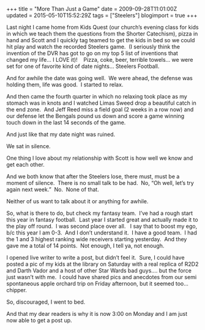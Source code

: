 +++
title = "More Than Just a Game"
date = 2009-09-28T11:01:00Z
updated = 2015-05-10T15:52:29Z
tags = ["Steelers"]
blogimport = true 
+++

Last night I came home from Kids Quest (our church’s evening class for kids in which we teach them the questions from the Shorter Catechism), pizza in hand and Scott and I quickly tag teamed to get the kids in bed so we could hit play and watch the recorded Steelers game.&#160; (I seriously think the invention of the DVR has got to go on my top 5 list of inventions that changed my life… I LOVE it)!&#160;&#160;&#160; Pizza, coke, beer, terrible towels… we were set for one of favorite kind of date nights… Steelers Football. 

And for awhile the date was going well.&#160; We were ahead, the defense was holding them, life was good.&#160; I started to relax.&#160;&#160;&#160; 

And then came the fourth quarter in which no relaxing took place as my stomach was in knots and I watched Limas Sweed drop a beautiful catch in the end zone.&#160; And Jeff Reed miss a field goal (2 weeks in a row now) and our defense let the Bengals pound us down and score a game winning touch down in the last 14 seconds of the game.&#160; 

And just like that my date night was ruined.&#160; 

We sat in silence.&#160; 

One thing I love about my relationship with Scott is how well we know and get each other.&#160; 

And we both know that after the Steelers lose, there must, must be a moment of silence.&#160; There is no small talk to be had.&#160; No, “Oh well, let’s try again next week.”&#160; No.&#160; None of that.&#160; 

Neither of us want to talk about it or anything for awhile.&#160; 

So, what is there to do, but check my fantasy team.&#160; I’ve had a rough start this year in fantasy football.&#160; Last year I started great and actually made it to the play off round.&#160; I was second place over all.&#160;&#160; I say that to boost my ego, b/c this year I am 0-3.&#160; And I don’t understand it.&#160; I have a good team.&#160; I had the 1 and 3 highest ranking wide receivers starting yesterday.&#160; And they gave me a total of 14 points.&#160; Not enough, I tell ya, not enough. 

I opened live writer to write a post, but didn’t feel it.&#160; Sure, I could have posted a pic of my kids at the library on Saturday with a real replica of R2D2 and Darth Vador and a host of other Star Wards bad guys…. but the force just wasn’t with me.&#160; I could have shared pics and anecdotes from our semi spontaneous apple orchard trip on Friday afternoon, but it seemed too… chipper. 

So, discouraged, I went to bed. 

And that my dear readers is why it is now 3:00 on Monday and I am just now able to get a post up.
